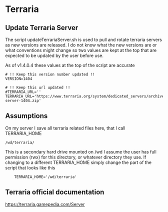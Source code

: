 # Terraria

## Update Terraria Server
The script updateTerrariaServer.sh is used to pull and rotate terraria servers as new versions are released.
I do not know what the new versions are or what conventions might change so two values are kept at the top that are expected to be updated by the user before use.

As of v1.4.0.4 these values at the top of the script are accurate
    
    # !! Keep this version number updated !!
    VERSION=1404
    
    # !! Keep this url updated !!
    #TERRARIA_URL=''
    TERRARIA_URL='https://www.terraria.org/system/dedicated_servers/archives/000/000/038/original/terraria-server-1404.zip'

## Assumptions
On my server I save all terraria related files here, that I call TERRARIA_HOME
    
    /wd/terraria/

This is a secondary hard drive mounted on /wd 
I assume the user has full permission (rwx) for this directory, or whatever directory they use.
If changing to a different TERRARIA_HOME simply change the part of the script that looks like this

        TERRARIA_HOME='/wd/terraria'

## Terraria official documentation
https://terraria.gamepedia.com/Server

